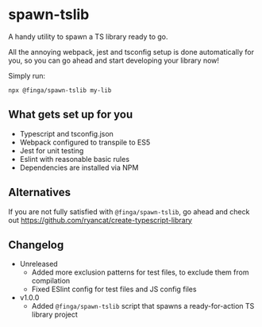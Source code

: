 # spawn-tslib
A handy utility to spawn a TS library ready to go.

All the annoying webpack, jest and tsconfig setup is done automatically for you, so you can go ahead and start developing your library now!

Simply run:

```
npx @finga/spawn-tslib my-lib
```

## What gets set up for you
- Typescript and tsconfig.json
- Webpack configured to transpile to ES5
- Jest for unit testing
- Eslint with reasonable basic rules
- Dependencies are installed via NPM

## Alternatives
If you are not fully satisfied with `@finga/spawn-tslib`, go ahead and check out https://github.com/ryancat/create-typescript-library

## Changelog

- Unreleased
  - Added more exclusion patterns for test files, to exclude them from compilation
  - Fixed ESlint config for test files and JS config files
- v1.0.0
  - Added `@finga/spawn-tslib` script that spawns a ready-for-action TS library project

